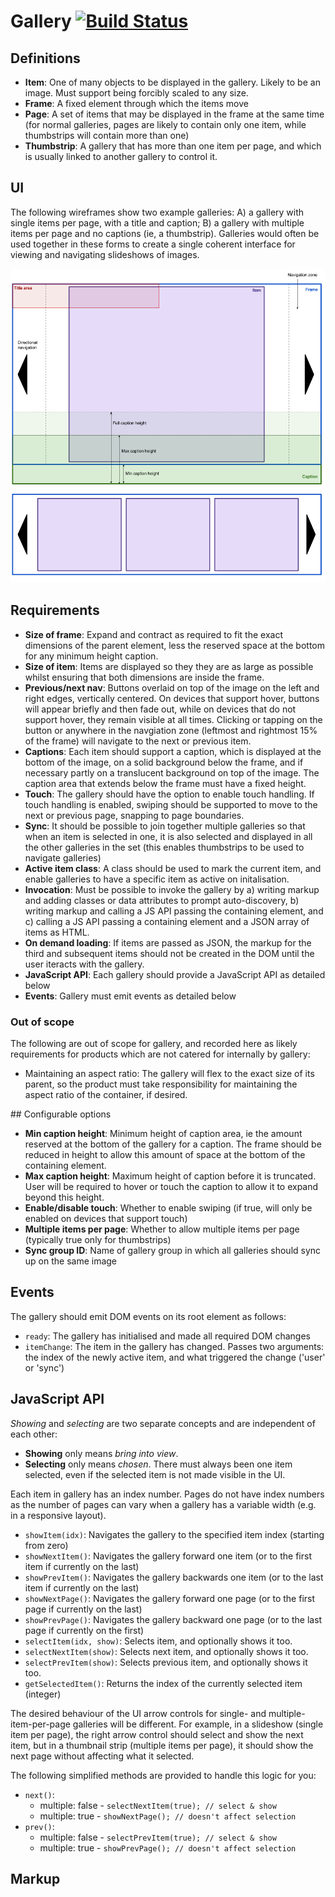 # Gallery [![Build Status](https://travis-ci.org/Financial-Times/o-gallery.png?branch=master)](https://travis-ci.org/Financial-Times/o-gallery)

## Definitions

* **Item**: One of many objects to be displayed in the gallery.  Likely to be an image.  Must support being forcibly scaled to any size.
* **Frame**: A fixed element through which the items move
* **Page**: A set of items that may be displayed in the frame at the same time (for normal galleries, pages are likely to contain only one item, while thumbstrips will contain more than one)
* **Thumbstrip**: A gallery that has more than one item per page, and which is usually linked to another gallery to control it.

## UI

The following wireframes show two example galleries: A) a gallery with single items per page, with a title and caption; B) a gallery with multiple items per page and no captions (ie, a thumbstrip).  Galleries would often be used together in these forms to create a single coherent interface for viewing and navigating slideshows of images.

![Wireframe](wireframe.png)

## Requirements

* **Size of frame**: Expand and contract as required to fit the exact dimensions of the parent element, less the reserved space at the bottom for any minimum height caption.
* **Size of item**: Items are displayed so they they are as large as possible whilst ensuring that both dimensions are inside the frame.
* **Previous/next nav**: Buttons overlaid on top of the image on the left and right edges, vertically centered.  On devices that support hover, buttons will appear briefly and then fade out, while on devices that do not support hover, they remain visible at all times.  Clicking or tapping on the button or anywhere in the navgiation zone (leftmost and rightmost 15% of the frame) will navigate to the next or previous item.
* **Captions**: Each item should support a caption, which is displayed at the bottom of the image, on a solid background below the frame, and if necessary partly on a translucent background on top of the image.  The caption area that extends below the frame must have a fixed height.
* **Touch**: The gallery should have the option to enable touch handling.  If touch handling is enabled, swiping should be supported to move to the next or previous page, snapping to page boundaries.
* **Sync**: It should be possible to join together multiple galleries so that when an item is selected in one, it is also selected and displayed in all the other galleries in the set (this enables thumbstrips to be used to navigate galleries)
* **Active item class**: A class should be used to mark the current item, and enable galleries to have a specific item as active on initalisation.
* **Invocation**: Must be possible to invoke the gallery by a) writing markup and adding classes or data attributes to prompt auto-discovery, b) writing markup and calling a JS API passing the containing element, and c) calling a JS API passing a containing element and a JSON array of items as HTML.
* **On demand loading**: If items are passed as JSON, the markup for the third and subsequent items should not be created in the DOM until the user iteracts with the gallery.
* **JavaScript API**: Each gallery should provide a JavaScript API as detailed below
* **Events**: Gallery must emit events as detailed below


### Out of scope

The following are out of scope for gallery, and recorded here as likely requirements for products which are not catered for internally by gallery:

* Maintaining an aspect ratio: The gallery will flex to the exact size of its parent, so the product must take responsibility for maintaining the aspect ratio of the container, if desired.


## Configurable options

* **Min caption height**: Minimum height of caption area, ie the amount reserved at the bottom of the gallery for a caption.  The frame should be reduced in height to allow this amount of space at the bottom of the containing element.
* **Max caption height**: Maximum height of caption before it is truncated.  User will be required to hover or touch the caption to allow it to expand beyond this height.
* **Enable/disable touch**: Whether to enable swiping (if true, will only be enabled on devices that support touch)
* **Multiple items per page**: Whether to allow multiple items per page (typically true only for thumbstrips)
* **Sync group ID**: Name of gallery group in which all galleries should sync up on the same image


## Events

The gallery should emit DOM events on its root element as follows:

* `ready`: The gallery has initialised and made all required DOM changes
* `itemChange`: The item in the gallery has changed.  Passes two arguments: the index of the newly active item, and what triggered the change ('user' or 'sync')


## JavaScript API

_Showing_ and _selecting_ are two separate concepts and are independent of each other:

* **Showing** only means _bring into view_.
* **Selecting** only means _chosen_. There must always been one item selected, even if the selected item is not made visible in the UI.

Each item in gallery has an index number. Pages do not have index numbers as the number of pages can vary when a gallery has a variable width (e.g. in a responsive layout).

* `showItem(idx)`: Navigates the gallery to the specified item index (starting from zero)
* `showNextItem()`: Navigates the gallery forward one item (or to the first item if currently on the last)
* `showPrevItem()`: Navigates the gallery backwards one item (or to the last item if currently on the last)
* `showNextPage()`: Navigates the gallery forward one page (or to the first page if currently on the last)
* `showPrevPage()`: Navigates the gallery backward one page (or to the last page if currently on the first)
* `selectItem(idx, show)`: Selects item, and optionally shows it too.
* `selectNextItem(show)`: Selects next item, and optionally shows it too.
* `selectPrevItem(show)`: Selects previous item, and optionally shows it too.
* `getSelectedItem()`: Returns the index of the currently selected item (integer)

The desired behaviour of the UI arrow controls for single- and multiple-item-per-page galleries will be different. For example, in a slideshow (single item per page), the right arrow control should select and show the next item, but in a thumbnail strip (multiple items per page), it should show the next page without affecting what it selected.

The following simplified methods are provided to handle this logic for you:

* `next()`:
    * multiple: false - `selectNextItem(true); // select & show`
    * multiple: true - `showNextPage(); // doesn't affect selection`
* `prev()`:
    * multiple: false - `selectPrevItem(true); // select & show`
    * multiple: true - `showPrevPage(); // doesn't affect selection`

## Markup
